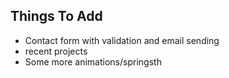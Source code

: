 ## Things To Add
+ Contact form with validation and email sending
+ recent projects 
+ Some more animations/springsth